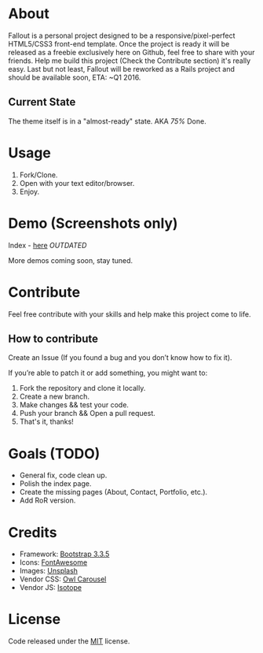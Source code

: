 # About

Fallout is a personal project designed to be a responsive/pixel-perfect HTML5/CSS3 front-end template. Once the project is ready it will be released as a freebie exclusively here on Github, feel free to share with your friends. Help me build this project (Check the Contribute section) it's really easy. Last but not least, Fallout will be reworked as a Rails project and should be available soon, ETA: ~Q1 2016.

## Current State

The theme itself is in a "almost-ready" state. AKA *75%* Done.

# Usage

1. Fork/Clone.
2. Open with your text editor/browser.
3. Enjoy.

# Demo (Screenshots only)

Index - [here](img/index.png) *OUTDATED*

More demos coming soon, stay tuned.

# Contribute

Feel free contribute with your skills and help make this project come to life.

## How to contribute

Create an Issue (If you found a bug and you don’t know how to fix it).

If you’re able to patch it or add something, you might want to:

1. Fork the repository and clone it locally.
2. Create a new branch.
3. Make changes && test your code.
4. Push your branch && Open a pull request.
6. That's it, thanks!

# Goals (TODO)

* General fix, code clean up.
* Polish the index page.
* Create the missing pages (About, Contact, Portfolio, etc.).
* Add RoR version.

# Credits

* Framework: [Bootstrap 3.3.5](http://getbootstrap.com)
* Icons: [FontAwesome](http://fortawesome.github.io/Font-Awesome)
* Images: [Unsplash](http://unsplash.com)
* Vendor CSS: [Owl Carousel](http://owlgraphic.com/owlcarousel)
* Vendor JS: [Isotope](http://isotope.metafizzy.co)

# License

Code released under the [MIT](https://github.com/marlospomin/fallout/blob/master/LICENSE) license.